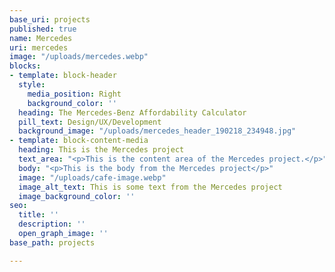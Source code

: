 ```yaml
---
base_uri: projects
published: true
name: Mercedes
uri: mercedes
image: "/uploads/mercedes.webp"
blocks:
- template: block-header
  style:
    media_position: Right
    background_color: ''
  heading: The Mercedes-Benz Affordability Calculator
  pill_text: Design/UX/Development
  background_image: "/uploads/mercedes_header_190218_234948.jpg"
- template: block-content-media
  heading: This is the Mercedes project
  text_area: "<p>This is the content area of the Mercedes project.</p>"
  body: "<p>This is the body from the Mercedes project</p>"
  image: "/uploads/cafe-image.webp"
  image_alt_text: This is some text from the Mercedes project
  image_background_color: ''
seo:
  title: ''
  description: ''
  open_graph_image: ''
base_path: projects

---
```

